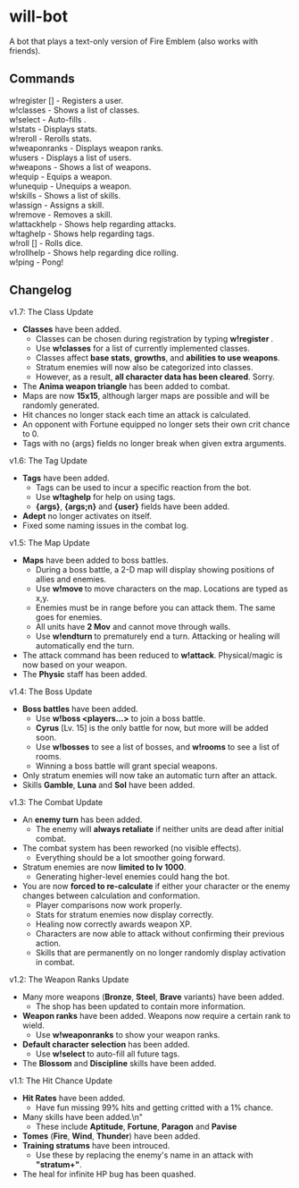 # will-bot

A bot that plays a text-only version of Fire Emblem (also works with friends). 

## Commands

w!register <username> [<class>] - Registers a user.  
w!classes - Shows a list of classes.  
w!select <user> - Auto-fills <user>.  
w!stats <user> - Displays stats.  
w!reroll <user> - Rerolls stats.  
w!weaponranks <user> - Displays weapon ranks.  
w!users - Displays a list of users.  
w!weapons - Shows a list of weapons.  
w!equip <user> <weapon> - Equips a weapon.  
w!unequip <user> - Unequips a weapon.  
w!skills - Shows a list of skills.  
w!assign <user> <skill> - Assigns a skill.  
w!remove <user> - Removes a skill.  
w!attackhelp - Shows help regarding attacks.  
w!taghelp - Shows help regarding tags.  
w!roll [<dice>] - Rolls dice.  
w!rollhelp - Shows help regarding dice rolling.  
w!ping - Pong!  

## Changelog

v1.7: The Class Update
- **Classes** have been added.
    - Classes can be chosen during registration by typing **w!register <username> <class>**.
    - Use **w!classes** for a list of currently implemented classes.
    - Classes affect **base stats**, **growths**, and **abilities to use weapons**.
    - Stratum enemies will now also be categorized into classes.
    - However, as a result, **all character data has been cleared**. Sorry.
- The **Anima weapon triangle** has been added to combat.
- Maps are now **15x15**, although larger maps are possible and will be randomly generated.
- Hit chances no longer stack each time an attack is calculated.
- An opponent with Fortune equipped no longer sets their own crit chance to 0.
- Tags with no {args} fields no longer break when given extra arguments.

v1.6: The Tag Update
- **Tags** have been added.
    - Tags can be used to incur a specific reaction from the bot.
    - Use **w!taghelp** for help on using tags.
    - **{args}**, **{args;n}** and **{user}** fields have been added.
- **Adept** no longer activates on itself.
- Fixed some naming issues in the combat log.

v1.5: The Map Update
- **Maps** have been added to boss battles.
    - During a boss battle, a 2-D map will display showing positions of allies and enemies.
    - Use **w!move <user> <location>** to move characters on the map. Locations are typed as x,y.
    - Enemies must be in range before you can attack them. The same goes for enemies.
    - All units have **2 Mov** and cannot move through walls.
    - Use **w!endturn <user>** to prematurely end a turn. Attacking or healing will automatically end the turn.
- The attack command has been reduced to **w!attack**. Physical/magic is now based on your weapon.
- The **Physic** staff has been added.

v1.4: The Boss Update
  - **Boss battles** have been added.
    - Use **w!boss <bossname> <players...>** to join a boss battle.
    - **Cyrus** [Lv. 15] is the only battle for now, but more will be added soon.
    - Use **w!bosses** to see a list of bosses, and **w!rooms** to see a list of rooms.
    - Winning a boss battle will grant special weapons.
  - Only stratum enemies will now take an automatic turn after an attack.
  - Skills **Gamble**, **Luna** and **Sol** have been added.
  
v1.3: The Combat Update
  - An **enemy turn** has been added.
    - The enemy will **always retaliate** if neither units are dead after initial combat.
  - The combat system has been reworked (no visible effects).
    - Everything should be a lot smoother going forward.
  - Stratum enemies are now **limited to lv 1000**.
    - Generating higher-level enemies could hang the bot.
- You are now **forced to re-calculate** if either your character or the enemy changes between calculation and conformation.
  - Player comparisons now work properly.
  - Stats for stratum enemies now display correctly.
  - Healing now correctly awards weapon XP.
  - Characters are now able to attack without confirming their previous action.
  - Skills that are permanently on no longer randomly display activation in combat.
  
v1.2: The Weapon Ranks Update
  - Many more weapons (**Bronze**, **Steel**, **Brave** variants) have been added.
    - The shop has been updated to contain more information.
  - **Weapon ranks** have been added. Weapons now require a certain rank to wield.
    - Use **w!weaponranks** to show your weapon ranks.
  - **Default character selection** has been added.
    - Use **w!select <user>** to auto-fill all future <user> tags.
  - The **Blossom** and **Discipline** skills have been added.
  
v1.1: The Hit Chance Update
  - **Hit Rates** have been added.
    - Have fun missing 99% hits and getting critted with a 1% chance.
  - Many skills have been added.\n"
    - These include **Aptitude**, **Fortune**, **Paragon** and **Pavise**
  - **Tomes** (**Fire**, **Wind**, **Thunder**) have been added.
  - **Training stratums** have been introuced.
    - Use these by replacing the enemy's name in an attack with **\"stratum+<level>\"**.
  - The heal for infinite HP bug has been quashed.

